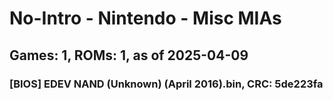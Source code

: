 # No-Intro - Nintendo - Misc MIAs
## Games: 1, ROMs: 1, as of 2025-04-09

### [BIOS] EDEV NAND (Unknown) (April 2016).bin, CRC: 5de223fa
